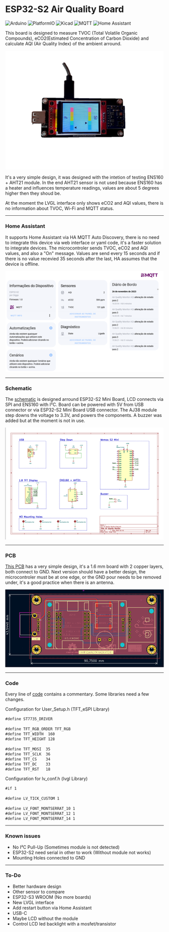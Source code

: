 # ESP32-S2 Air Quality Board

![Arduino](https://img.shields.io/badge/Arduino-00878F.svg?style=for-the-badge&logo=Arduino&logoColor=white) ![PlatformIO](https://img.shields.io/badge/PlatformIO-F5822A.svg?style=for-the-badge&logo=PlatformIO&logoColor=white) ![Kicad](https://img.shields.io/badge/KiCad-314CB0.svg?style=for-the-badge&logo=KiCad&logoColor=white) ![MQTT](https://img.shields.io/badge/MQTT-660066.svg?style=for-the-badge&logo=MQTT&logoColor=white) ![Home Assistant](https://img.shields.io/badge/home%20assistant-%2341BDF5.svg?style=for-the-badge&logo=home-assistant&logoColor=white) 


This board is designed to measure TVOC (Total Volatile Organic Compounds), eCO2(Estimated Concentration of Carbon Dioxide) and calculate AQI (Air Quality Index) of the ambient arround. 

<img src="/Images/Board.jpg">

It's a very simple design, it was designed with the intetion of testing ENS160 + AHT21 module. 
In the end AHT21 sensor is not used because ENS160 has a heater and influences temperature readings, values are about 5 degrees higher then they shoud be.

At the moment the LVGL interface only shows eCO2 and AQI values, there is no information about TVOC, Wi-Fi and MQTT status.

------------

### Home Assistant

It supports Home Assistant via HA MQTT Auto Discovery,  there is no need to integrate this device via web interface or yaml code, it's a faster solution to integrate devices. 
The microcontroler sends TVOC, eCO2 and AQI values, and also a "On" message. Values are send every 15 seconds and if there is no value recevied 35 seconds after the last, HA assumes that the device is offline.

<img src="/Images/HA-MQTT.png">

------------

### Schematic

The [schematic](/PCB/Schematic.pdf) is designed arround ESP32-S2 Mini Board, LCD connects via SPI and ENS160 with I²C. Board can be powered with 5V from USB connector or via ESP32-S2 Mini Board USB connector. The AJ38 module step downs the voltage to 3.3V, and powers the components. A buzzer was added but at the moment is not in use.

<img src="/Images/Schematic.png">

------------

### PCB

[This PCB](/PCB) has a very simple design, it's a 1.6 mm board with 2 copper layers, both connect to GND. Next version should have a better design, the microcontroler must be at one edge, or the GND pour needs to be removed under, it's a good practice when there is an antenna.

<img src="/Images/PCB.png">

------------

### Code

Every line of [code](/Code/Air%20Quality%20Monitor) contains a commentary. Some libraries need a few changes.

Configuration for User_Setup.h (TFT_eSPI Library)
```arduino
#define ST7735_DRIVER

#define TFT_RGB_ORDER TFT_RGB
#define TFT_WIDTH  160
#define TFT_HEIGHT 128

#define TFT_MOSI  35
#define TFT_SCLK  36
#define TFT_CS    34  
#define TFT_DC    33  
#define TFT_RST   18
```


Configuration for lv_conf.h (lvgl Library)
```arduino
#if 1

#define LV_TICK_CUSTOM 1

#define LV_FONT_MONTSERRAT_10 1
#define LV_FONT_MONTSERRAT_12 1
#define LV_FONT_MONTSERRAT_14 1

```

------------

### Known issues

- No I²C Pull-Up (Sometimes module is not detected)
- ESP32-S2 need serial in other to work (Without module not works)
- Mounting Holes connected to GND

------------

### To-Do

- Better hardware design
- Other sensor to compare
- ESP32-S3 WROOM (No more boards)
- New LVGL interface
- Add restart button via Home Assistant
- USB-C
- Maybe LCD without the module
- Control LCD led backlight with a mosfet/transistor



